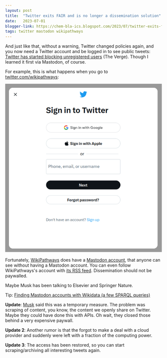 ```yaml
---
layout: post
title:  "Twitter exits FAIR and is no longer a dissemination solution"
date:   2023-07-01
blogger-link: https://chem-bla-ics.blogspot.com/2023/07/twitter-exits-fair-and-is-no-longer.html
tags: twitter mastodon wikipathways
---
```


And just like that, without a warning, Twitter changed policies again, and you now need a Twitter account and be logged in to see public tweets:
[Twitter has started blocking unregistered users](https://www.theverge.com/2023/6/30/23779764/twitter-blocks-unregistered-users-account-tweets)
(The Verge). Though I learned it first via Mastodon, of course.

For example, this is what happens when you go to [twitter.com/wikipathways](http://twitter.com/wikipathways):

![Screenshot of the Twitter login page.](/assets/images/twitter_login.png)

Fortunately, [WikiPathways](https://wikipathways.org/) does have a [Mastodon account](https://fosstodon.org/@wikipathways),
that anyone can see without having a Mastodon account. You can even follow WikiPathways's account with
[its RSS feed](https://fosstodon.org/@wikipathways.rss). Dissemination should not be paywalled.

Maybe Musk has been talking to Elsevier and Springer Nature.

Tip: [Finding Mastodon accounts with Wikidata (a few SPARQL queries)](https://chem-bla-ics.blogspot.com/2022/11/finding-mastodon-accounts-with-wikidata.html)

**Update**: [Musk](https://tweakers.net/nieuws/211364/musk-blokkeren-van-niet-ingelogde-gebruikers-op-twitter-is-tijdelijke-maatregel.html) said this
was a temporary measure. The problem was scraping of content, you know, the content we openly share on Twitter. Maybe they could have done this
with APIs. Oh wait, they closed those behind a very expensive paywall.

**Update 2**: Another rumor is that the forgot to make a deal with a cloud provider and suddenly were left with a fraction of the computing power.

**Update 3**: The access has been restored, so you can start scraping/archiving all interesting tweets again.
